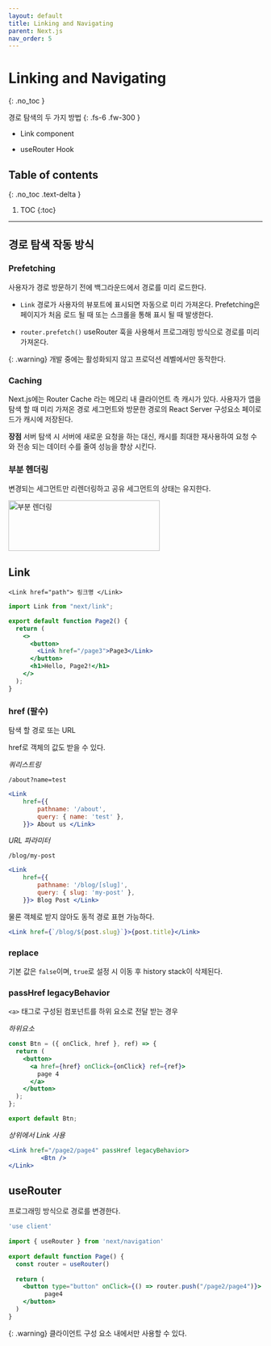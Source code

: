 ```yaml
---
layout: default
title: Linking and Navigating
parent: Next.js
nav_order: 5
---
```



# Linking and Navigating
{: .no_toc }

경로 탐색의 두 가지 방법 
{: .fs-6 .fw-300 }

- Link component 

- useRouter Hook 

## Table of contents
{: .no_toc .text-delta }

1. TOC
{:toc}

---


## 경로 탐색 작동 방식 

### Prefetching

사용자가 경로 방문하기 전에 백그라운드에서 경로를 미리 로드한다. 

- `Link`  경로가 사용자의 뷰포트에 표시되면 자동으로 미리 가져온다. Prefetching은 페이지가 처음 로드 될 때 또는 스크롤을 통해 표시 될 때 발생한다. 

- `router.prefetch()`  useRouter 훅을 사용해서 프로그래밍 방식으로 경로를 미리 가져온다. 

{: .warning}
개발 중에는 활성화되지 않고 프로덕션 레벨에서만 동작한다. 

### Caching

Next.js에는 Router Cache 라는 메모리 내 클라이언트 측 캐시가 있다. 사용자가 앱을 탐색 할 때 미리 가져온 경로 세그먼트와 방문한 경로의 React Server 구성요소 페이로드가 캐시에 저장된다. 

**장점** 서버 탐색 시 서버에 새로운 요청을 하는 대신, 캐시를 최대한 재사용하여 요청 수와 전송 되는 데이터 수를 줄여 성능을 향상 시킨다. 


### 부분 헨더링 

변경되는 세그먼트만 리렌더링하고 공유 세그먼트의 상태는 유지한다. 

<img src="../../../assets/images/partrendering.png" alt="부분 렌더링" aria-label="부분 렌더링 Image" width="300" height="100">



## Link 

 `<Link href="path"> 링크명 </Link>` 

```jsx
import Link from "next/link";

export default function Page2() {
  return (
    <>
      <button>
        <Link href="/page3">Page3</Link>
      </button>
      <h1>Hello, Page2!</h1>
    </>
  );
}
```

### href (팔수)

탐색 할 경로 또는 URL 

href로 객체의 값도 받을 수 있다. 

*쿼리스트링*

`/about?name=test`

```jsx
<Link
    href={{
        pathname: '/about',
        query: { name: 'test' },
    }}> About us </Link>
```


*URL 파라미터*

`/blog/my-post`

```jsx
<Link
    href={{
        pathname: '/blog/[slug]',
        query: { slug: 'my-post' },
    }}> Blog Post </Link>
```

물론 객체로 받지 않아도 동적 경로 표현 가능하다. 

```jsx
<Link href={`/blog/${post.slug}`}>{post.title}</Link>
```


### replace

기본 값은 `false`이며, `true`로 설정 시 이동 후 history stack이 삭제된다. 


### passHref legacyBehavior

`<a>` 태그로 구성된 컴포넌트를 하위 요소로 전달 받는 경우 

*하위요소*

```jsx
const Btn = ({ onClick, href }, ref) => {
  return (
    <button>
      <a href={href} onClick={onClick} ref={ref}>
        page 4
      </a>
    </button>
  );
};

export default Btn;
```

*상위에서 Link 사용*

```jsx
<Link href="/page2/page4" passHref legacyBehavior> 
         <Btn />
</Link>
```

## useRouter 

프로그래밍 방식으로 경로를 변경한다. 

```jsx
'use client'
 
import { useRouter } from 'next/navigation'
 
export default function Page() {
  const router = useRouter()
 
  return (
    <button type="button" onClick={() => router.push("/page2/page4")}>
          page4
    </button>
  )
}
```

{: .warning}
클라이언트 구성 요소 내에서만 사용할 수 있다.

